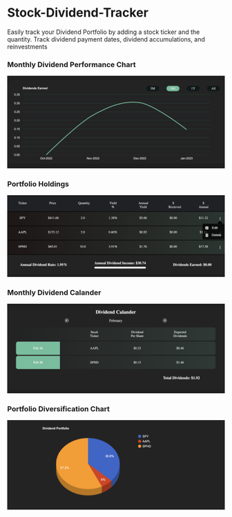 # Stock-Dividend-Tracker
Easily track your Dividend Portfolio by adding a stock ticker and the quantity. Track dividend payment dates, dividend accumulations, and reinvestments

### Monthly Dividend Performance Chart
![](https://github.com/Anwar720/Stock-Dividend-Tracker/blob/main/public/img/demo/chart.png)

### Portfolio Holdings
![](https://github.com/Anwar720/Stock-Dividend-Tracker/blob/main/public/img/demo/holdings.png)

### Monthly Dividend Calander
![](https://github.com/Anwar720/Stock-Dividend-Tracker/blob/main/public/img/demo/calander.png)

### Portfolio Diversification Chart
![](https://github.com/Anwar720/Stock-Dividend-Tracker/blob/main/public/img/demo/piechart.png)


